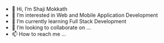 - 👋 Hi, I’m Shaji Mokkath
- 👀 I’m interested in Web and Mobile Application Development
- 🌱 I’m currently learning Full Stack Development
- 💞️ I’m looking to collaborate on ...
- 📫 How to reach me ...

<!---
mohshaji/mohshaji is a ✨ special ✨ repository because its `README.md` (this file) appears on your GitHub profile.
You can click the Preview link to take a look at your changes.
--->
